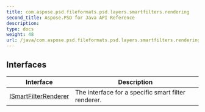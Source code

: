 ```yaml
---
title: com.aspose.psd.fileformats.psd.layers.smartfilters.rendering
second_title: Aspose.PSD for Java API Reference
description: 
type: docs
weight: 48
url: /java/com.aspose.psd.fileformats.psd.layers.smartfilters.rendering/
---
```



## Interfaces

| Interface | Description |
| --- | --- |
| [ISmartFilterRenderer](../com.aspose.psd.fileformats.psd.layers.smartfilters.rendering/ismartfilterrenderer) | The interface for a specific smart filter renderer. |
